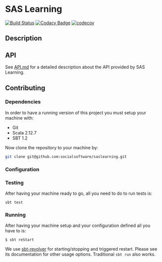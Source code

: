 # SAS Learning

[![Build Status](https://travis-ci.org/socialsoftware/saslearning.svg?branch=master)](https://travis-ci.org/socialsoftware/saslearning)
[![Codacy Badge](https://api.codacy.com/project/badge/Grade/fa77881953384641abdefe91c09c309c)](https://www.codacy.com/app/magicknot/saslearning?utm_source=github.com&utm_medium=referral&utm_content=socialsoftware/saslearning&utm_campaign=badger)
[![codecov](https://codecov.io/gh/socialsoftware/saslearning/branch/master/graph/badge.svg)](https://codecov.io/gh/socialsoftware/saslearning)



## Description

## API

See [API.md](API.md) for a detailed description about the API provided by SAS Learning.

## Contributing

### Dependencies

In order to have a running version of this project you must setup your machine with:

- Git
- Scala 2.12.7
- SBT 1.2

Now clone the repository to your machine by:

```bash
git clone git@github.com:socialsoftware/saslearning.git
```

### Configuration

### Testing

After having your machine ready to go, all you need to do to run tests is:

```
sbt test
```

### Running

After having your machine setup and your configuration defined all you have to is:

```
$ sbt reStart
``` 

We use [sbt-revolver](https://github.com/spray/sbt-revolver) for starting/stopping
and triggered restart. Please see its documentation for other usage options.
Traditional `sbt run` also works.

